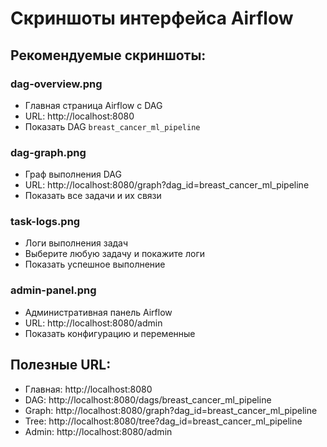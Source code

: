 # Скриншоты интерфейса Airflow

## Рекомендуемые скриншоты:

### dag-overview.png
- Главная страница Airflow с DAG
- URL: http://localhost:8080
- Показать DAG `breast_cancer_ml_pipeline`

### dag-graph.png
- Граф выполнения DAG
- URL: http://localhost:8080/graph?dag_id=breast_cancer_ml_pipeline
- Показать все задачи и их связи

### task-logs.png
- Логи выполнения задач
- Выберите любую задачу и покажите логи
- Показать успешное выполнение

### admin-panel.png
- Административная панель Airflow
- URL: http://localhost:8080/admin
- Показать конфигурацию и переменные

## Полезные URL:
- Главная: http://localhost:8080
- DAG: http://localhost:8080/dags/breast_cancer_ml_pipeline
- Graph: http://localhost:8080/graph?dag_id=breast_cancer_ml_pipeline
- Tree: http://localhost:8080/tree?dag_id=breast_cancer_ml_pipeline
- Admin: http://localhost:8080/admin
